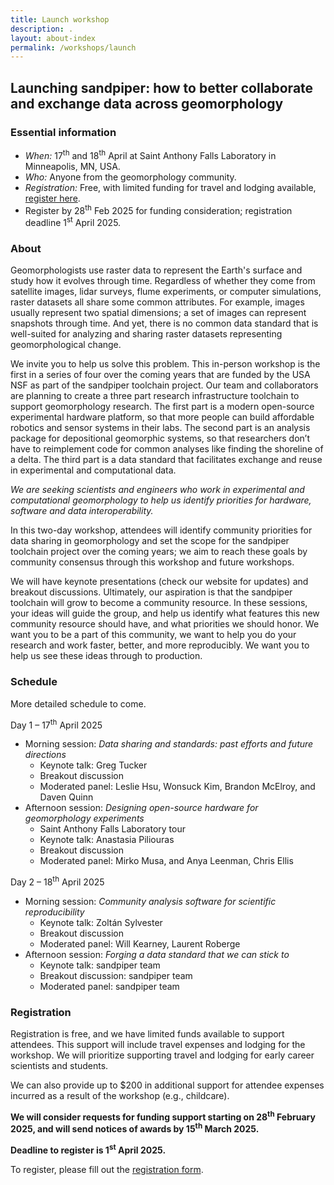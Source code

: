 ```yaml
---
title: Launch workshop
description: .
layout: about-index
permalink: /workshops/launch
---
```


## Launching sandpiper: how to better collaborate and exchange data across geomorphology


### Essential information

* *When:*   17<sup>th</sup> and 18<sup>th</sup> April at Saint Anthony Falls Laboratory in Minneapolis, MN, USA.
* *Who:*   Anyone from the geomorphology community.
* *Registration:*   Free, with limited funding for travel and lodging available, [register here](https://docs.google.com/forms/d/e/1FAIpQLSfs8XdWrtB_pJGVDmQh3UHq8e2nOXeKE9J_1q-byiIBcZWwGQ/viewform?usp=sf_link). 
* Register by 28<sup>th</sup> Feb 2025 for funding consideration; registration deadline 1<sup>st</sup> April 2025.


### About

Geomorphologists use raster data to represent the Earth's surface and study how it evolves through time. 
Regardless of whether they come from satellite images, lidar surveys, flume experiments, or computer simulations, raster datasets all share some common attributes. 
For example, images usually represent two spatial dimensions; a set of images can represent snapshots through time. 
And yet, there is no common data standard that is well-suited for analyzing and sharing raster datasets representing geomorphological change. 

We invite you to help us solve this problem. 
This in-person workshop is the first in a series of four over the coming years that are funded by the USA NSF as part of the sandpiper toolchain project. 
Our team and collaborators are planning to create a three part research infrastructure toolchain to support geomorphology research. 
The first part is a modern open-source experimental hardware platform, so that more people can build affordable robotics and sensor systems in their labs. 
The second part is an analysis package for depositional geomorphic systems, so that researchers don’t have to reimplement code for common analyses like finding the shoreline of a delta. 
The third part is a data standard that facilitates exchange and reuse in experimental and computational data.

*We are seeking scientists and engineers who work in experimental and computational geomorphology to help us identify priorities for hardware, software and data interoperability.*

In this two-day workshop, attendees will identify community priorities for data sharing in geomorphology and set the scope for the sandpiper toolchain project over the coming years; we aim to reach these goals by community consensus through this workshop and future workshops. 

We will have keynote presentations (check our website for updates) and breakout discussions. Ultimately, our aspiration is that the sandpiper toolchain will grow to become a community resource. In these sessions, your ideas will guide the group, and help us identify what features this new community resource should have, and what priorities we should honor. We want you to be a part of this community, we want to help you do your research and work faster, better, and more reproducibly. We want you to help us see these ideas through to production.


### Schedule
More detailed schedule to come.

Day 1 – 17<sup>th</sup> April 2025
  * Morning session: *Data sharing and standards: past efforts and future directions*
    * Keynote talk: Greg Tucker
    * Breakout discussion
    * Moderated panel: Leslie Hsu, Wonsuck Kim, Brandon McElroy, and Daven Quinn
  * Afternoon session: *Designing open-source hardware for geomorphology experiments*
    * Saint Anthony Falls Laboratory tour
    * Keynote talk: Anastasia Piliouras
    * Breakout discussion
    * Moderated panel: Mirko Musa, and Anya Leenman, Chris Ellis

Day 2 – 18<sup>th</sup> April 2025
  * Morning session: *Community analysis software for scientific reproducibility*
    * Keynote talk: Zoltán Sylvester
    * Breakout discussion
    * Moderated panel: Will Kearney, Laurent Roberge
  * Afternoon session: *Forging a data standard that we can stick to*
    * Keynote talk: sandpiper team
    * Breakout discussion: sandpiper team
    * Moderated panel: sandpiper team



### Registration

Registration is free, and we have limited funds available to support attendees. This support will include travel expenses and lodging for the workshop. We will prioritize supporting travel and lodging for early career scientists and students.

We can also provide up to $200 in additional support for attendee expenses incurred as a result of the workshop (e.g., childcare).

**We will consider requests for funding support starting on 28<sup>th</sup> February 2025, and will send notices of awards by 15<sup>th</sup> March 2025.**

**Deadline to register is 1<sup>st</sup> April 2025.**

To register, please fill out the [registration form](https://docs.google.com/forms/d/e/1FAIpQLSfs8XdWrtB_pJGVDmQh3UHq8e2nOXeKE9J_1q-byiIBcZWwGQ/viewform?usp=sf_link).
